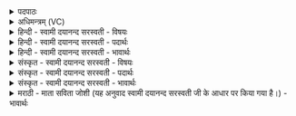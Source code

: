 <details><summary>पदपाठः</summary>

व॒यम्। सो॒म॒। व्र॒ते। तव॑। मनः॑। त॒नूषु॑। बिभ्र॑तः। प्र॒जाव॑न्त॒ इति॑ प्रजाऽव॑न्तः। स॒चे॒म॒हि॒। ५६।
</details>

<details><summary>अधिमन्त्रम् (VC)</summary>

- सोमो देवता
- बन्धुर्ऋषिः
- गायत्री
- षड्जः
</details>

<details><summary>हिन्दी - स्वामी दयानन्द सरस्वती - विषयः</summary>

अब सोमशब्द से ईश्वर और ओषधियों के रसों का उपदेश अगले मन्त्र में किया है ॥
</details>

<details><summary>हिन्दी - स्वामी दयानन्द सरस्वती - पदार्थः</summary>

पदार्थान्वयभाषाः -  हे (सोम) सब जगत् को उत्पन्न करनेवाले जगदीश्वर ! (तव) आपको (व्रते) सत्यभाषण आदि धर्मों के अनुष्ठान में वर्त्तमान होके (तनूषु) बड़े-बड़े सुखयुक्त शरीरों में (मनः) अन्तःकरण की अहङ्कारादि वृत्ति को (बिभ्रतः) धारण करते हुए और (प्रजावन्तः) बहुत पुत्र आदि राष्ट्र आदि धनवाले होके हम लोग (सचेमहि) सब सुखों को प्राप्त होवें ॥१॥५६॥ (तव) इस (सोम) सोमलता आदि ओषधियों के (व्रते) सत्य-सत्य गुण ज्ञान के सेवन में (तनूषु) सुखयुक्त शरीरों में (मनः) चित्त की वृत्ति को (बिभ्रतः) धारण करते हुए (प्रजावन्तः) पुत्र, राज्य आदि धनवाले होकर (वयम्) हम लोग (सचेमहि) सब सुखों को प्राप्त होवें ॥२॥५६॥
</details>

<details><summary>हिन्दी - स्वामी दयानन्द सरस्वती - भावार्थः</summary>

भावार्थभाषाः -  इस मन्त्र में श्लेषालङ्कार है। ईश्वर की आज्ञा में वर्तमान हुए मनुष्य लोग शरीर आत्मा के सुखों को निरन्तर प्राप्त होते हैं। इसी प्रकार युक्ति से सोम आदि ओषधियों के सेवन से उन सुखों को प्राप्त होते हैं, परन्तु आलसी मनुष्य नहीं ॥५६॥
</details>

<details><summary>संस्कृत - स्वामी दयानन्द सरस्वती - विषयः</summary>

अथ सोमशब्देनेश्वरौषधिरसा उपदिश्यन्ते ॥
</details>

<details><summary>संस्कृत - स्वामी दयानन्द सरस्वती - पदार्थः</summary>

पदार्थान्वयभाषाः -  हे सोम जगदीश्वर ! तव सत्याचरणरूपे व्रते वर्तमानास्तनूषु मनो बिभ्रतः प्रजावन्तः सन्तो वयं सर्वैः सुखैः सचेमहि समवेयामेत्येकः ॥१॥५६॥ तवास्य सोमस्य व्रते सत्याचरणनिमित्ते तनूषु मनो बिभ्रतः सन्तः प्रजावन्तो भूत्वा वयं सर्वैः सुखैः सचेमहि नित्यं समवेयामेति द्वितीयः ॥२॥५६॥
</details>

<details><summary>संस्कृत - स्वामी दयानन्द सरस्वती - भावार्थः</summary>

भावार्थभाषाः -  अत्र श्लेषालङ्कारः। ईश्वरस्याज्ञायां वर्तमाना मनुष्याः शरीरात्मसुखं नित्यं प्राप्नुवन्ति। एवं सोमाद्योषधिसेविनोऽपि तत्सुखं समवयन्ति नेतर इति ॥५६॥
</details>

<details><summary>मराठी - माता सविता जोशी (यह अनुवाद स्वामी दयानन्द सरस्वती जी के आधार पर किया गया है।) - भावार्थः</summary>

भावार्थभाषाः -  या मंत्रात श्लेषालंकार आहे. ईश्वराच्या आज्ञेप्रमाणे चालणाऱ्या माणसांना सदैव शरीर व आत्म्याचे सर्व सुख प्राप्त होते. त्याचप्रमाणे युक्तिपूर्वक सोम इत्यादी औषधांचे सेवन करण्याने सुख प्राप्त करता येते. आळशी लोकांना हे सुख मिळत नाही.
</details>